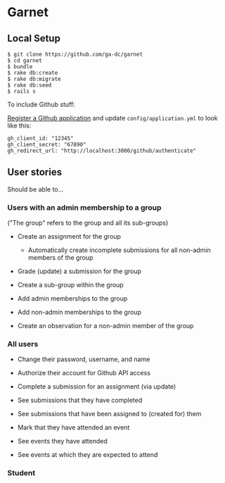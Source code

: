 # Garnet

## Local Setup

```
$ git clone https://github.com/ga-dc/garnet
$ cd garnet
$ bundle
$ rake db:create
$ rake db:migrate
$ rake db:seed
$ rails s
```

To include Github stuff:

[Register a Github application](https://github.com/settings/applications) and update `config/application.yml` to look like this:

```
gh_client_id: "12345"
gh_client_secret: "67890"
gh_redirect_url: "http://localhost:3000/github/authenticate"

```

## User stories

Should be able to...

### Users with an admin membership to a group
("The group" refers to the group and all its sub-groups)

- Create an assignment for the group
  - Automatically create incomplete submissions for all non-admin members of the group
- Grade (update) a submission for the group

- Create a sub-group within the group
- Add admin memberships to the group
- Add non-admin memberships to the group

- Create an observation for a non-admin member of the group

### All users
- Change their password, username, and name
- Authorize their account for Github API access

- Complete a submission for an assignment (via update)
- See submissions that they have completed
- See submissions that have been assigned to (created for) them

- Mark that they have attended an event
- See events they have attended
- See events at which they are expected to attend

### Student
